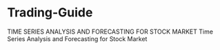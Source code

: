 # Trading-Guide
TIME SERIES ANALYSIS  AND FORECASTING FOR  STOCK MARKET Time Series Analysis and Forecasting for Stock Market 
